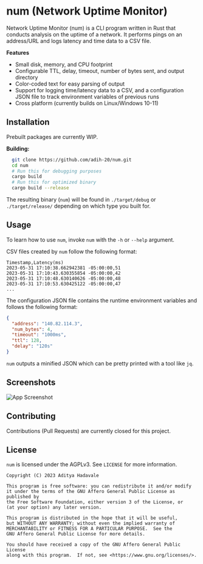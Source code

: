
# num (Network Uptime Monitor)


Network Uptime Monitor (num) is a CLI program written in Rust that conducts analysis on the uptime of a network. It performs pings on an address/URL and logs latency and time data to a CSV file.




**Features**

- Small disk, memory, and CPU footprint
- Configurable TTL, delay, timeout, number of bytes sent, and output directory
- Color-coded text for easy parsing of output
- Support for logging time/latency data to a CSV, and a configuration JSON file
  to track environment variables of previous runs
- Cross platform (currently builds on Linux/Windows 10-11)


## Installation

Prebuilt packages are currently WIP.

**Building:**
```bash
  git clone https://github.com/adih-20/num.git
  cd num
  # Run this for debugging purposes
  cargo build
  # Run this for optimized binary
  cargo build --release
```
The resulting binary (`num`) will be found in `./target/debug` or `./target/release/` depending on which type you built for.

## Usage

To learn how to use `num`, invoke `num` with the `-h` or `--help` argument.

CSV files created by `num` follow the following format:
```csv
Timestamp,Latency(ms)
2023-05-31 17:10:38.662942381 -05:00:00,51
2023-05-31 17:10:43.630355854 -05:00:00,42
2023-05-31 17:10:48.630140626 -05:00:00,48
2023-05-31 17:10:53.630425122 -05:00:00,47
...
```
The configuration JSON file contains the runtime environment variables and follows the following format:
```json
{
  "address": "140.82.114.3",
  "num_bytes": 4,
  "timeout": "1000ms",
  "ttl": 128,
  "delay": "120s"
}
```
`num` outputs a minified JSON which can be pretty printed with a tool like `jq`.
## Screenshots

![App Screenshot](https://via.placeholder.com/468x300?text=App+Screenshot+Here)


## Contributing

Contributions (Pull Requests) are currently closed for this project.


## License

`num` is licensed under the AGPLv3. See `LICENSE` for more information.
```
Copyright (C) 2023 Aditya Hadavale

This program is free software: you can redistribute it and/or modify
it under the terms of the GNU Affero General Public License as published by
the Free Software Foundation, either version 3 of the License, or
(at your option) any later version.

This program is distributed in the hope that it will be useful,
but WITHOUT ANY WARRANTY; without even the implied warranty of
MERCHANTABILITY or FITNESS FOR A PARTICULAR PURPOSE.  See the
GNU Affero General Public License for more details.

You should have received a copy of the GNU Affero General Public License
along with this program.  If not, see <https://www.gnu.org/licenses/>.
```

